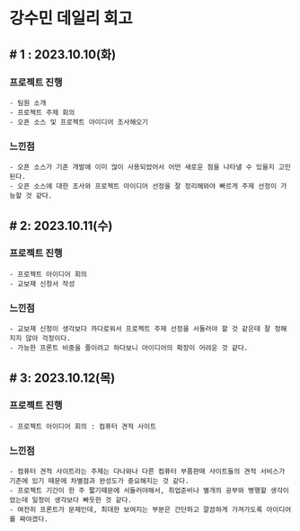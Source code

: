 # 강수민 데일리 회고

## # 1 : 2023.10.10(화)

### 프로젝트 진행

    - 팀원 소개
    - 프로젝트 주제 회의
    - 오픈 소스 및 프로젝트 아이디어 조사해오기

### 느낀점

    - 오픈 소스가 기존 개발에 이미 많이 사용되었어서 어떤 새로운 점을 나타낼 수 있을지 고민된다.
    - 오픈 소스에 대한 조사와 프로젝트 아이디어 선정을 잘 정리해와야 빠르게 주제 선정이 가능할 것 같다.

## # 2: 2023.10.11(수)

### 프로젝트 진행

    - 프로젝트 아이디어 회의
    - 교보재 신청서 작성

### 느낀점

    - 교보재 신청이 생각보다 까다로워서 프로젝트 주제 선정을 서둘러야 할 것 같은데 잘 정해지지 않아 걱정이다.
    - 가능한 프론트 비중을 줄이려고 하다보니 아이디어의 확장이 어려운 것 같다.

## # 3: 2023.10.12(목)

### 프로젝트 진행

    - 프로젝트 아이디어 회의 : 컴퓨터 견적 사이트

### 느낀점

    - 컴퓨터 견적 사이트라는 주제는 다나와나 다른 컴퓨터 부품판매 사이트들의 견적 서비스가 기존에 있기 때문에 차별점과 완성도가 중요해지는 것 같다.
    - 프로젝트 기간이 한 주 짧기때문에 서둘러야해서, 취업준비나 별개의 공부와 병행할 생각이었는데 일정이 생각보다 빠듯한 것 같다.
    - 여전히 프론트가 문제인데, 최대한 보여지는 부분은 간단하고 깔끔하게 가져가도록 아이디어를 짜야겠다.
